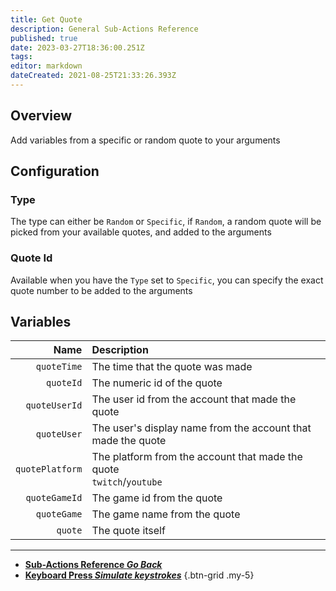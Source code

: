 ```yaml
---
title: Get Quote
description: General Sub-Actions Reference
published: true
date: 2023-03-27T18:36:00.251Z
tags: 
editor: markdown
dateCreated: 2021-08-25T21:33:26.393Z
---
```


## Overview
Add variables from a specific or random quote to your arguments

## Configuration
### Type
The type can either be `Random` or `Specific`, if `Random`, a random quote will be picked from your available quotes, and added to the arguments

### Quote Id
Available when you have the `Type` set to `Specific`, you can specify the exact quote number to be added to the arguments

## Variables
Name | Description
----:|:------------
`quoteTime` | The time that the quote was made
`quoteId` | The numeric id of the quote
`quoteUserId` | The user id from the account that made the quote
`quoteUser` | The user's display name from the account that made the quote
`quotePlatform` | The platform from the account that made the quote <br> `twitch`/`youtube`
`quoteGameId` | The game id from the quote
`quoteGame` | The game name from the quote
`quote` | The quote itself

---

- [<i class="mdi mdi-chevron-left"></i>**Sub-Actions Reference *Go Back***](/Sub-Actions)  
- [<i class="mdi mdi-keyboard-close primary--text"></i>**Keyboard Press *Simulate keystrokes***](/Sub-Actions/Keyboard-Press)
{.btn-grid .my-5}